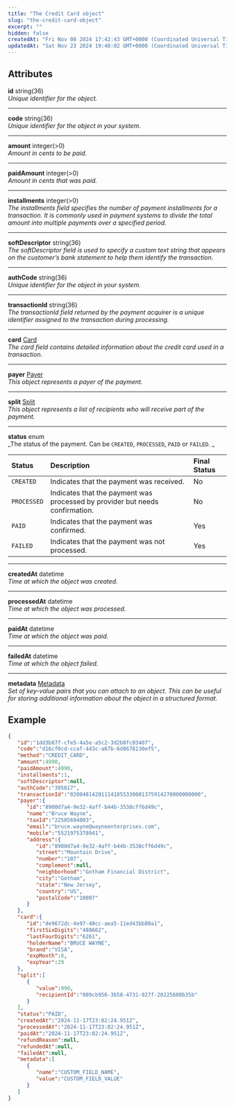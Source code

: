 ```yaml
---
title: "The Credit Card object"
slug: "the-credit-card-object"
excerpt: ""
hidden: false
createdAt: "Fri Nov 08 2024 17:42:43 GMT+0000 (Coordinated Universal Time)"
updatedAt: "Sat Nov 23 2024 19:40:02 GMT+0000 (Coordinated Universal Time)"
---
```

## Attributes

**id** string(36)  
_Unique identifier for the object._

***

**code** string(36)  
_Unique identifier for the object in your system._

***

**amount** integer(>0)  
_Amount in cents to be paid._

***

**paidAmount** integer(>0)  
_Amount in cents that was paid._

***

**installments** integer(>0)  
_The installments field specifies the number of payment installments for a transaction. It is commonly used in payment systems to divide the total amount into multiple payments over a specified period._

***

**softDescriptor** string(36)  
_The softDescriptor field is used to specify a custom text string that appears on the customer’s bank statement to help them identify the transaction._

***

**authCode** string(36)  
_Unique identifier for the object in your system._

***

**transactionId** string(36)  
_The transactionId field returned by the payment acquirer is a unique identifier assigned to the transaction during processing._

***

**card** [Card](ref:the-card-object)  
_The card field contains detailed information about the credit card used in a transaction._

***

**payer** [Payer](ref:the-payer-object)  
_This object represents a payer of the payment._

***

**split** [Split](ref:the-split-object)  
_This object represents a list of recipients who will receive part of the payment._

***

**status** enum  
_The status of the payment. Can be `CREATED`, `PROCESSED`, `PAID` or `FAILED`. _

| Status      | Description                                                                  | Final Status |
| :---------- | :--------------------------------------------------------------------------- | :----------- |
| `CREATED`   | Indicates that the payment was received.                                     | No           |
| `PROCESSED` | Indicates that the payment was processed by provider but needs confirmation. | No           |
| `PAID`      | Indicates that the payment was confirmed.                                    | Yes          |
| `FAILED`    | Indicates that the payment was not processed.                                | Yes          |

***

**createdAt** datetime  
_Time at which the object was created._

***

**processedAt** datetime  
_Time at which the object was processed._

***

**paidAt** datetime  
_Time at which the object was paid._

***

**failedAt** datetime  
_Time at which the object failed._

***

**metadata** [Metadata](ref:metadata)  
_Set of key-value pairs that you can attach to an object. This can be useful for storing additional information about the object in a structured format._

## Example

```json
{
   "id":"1dd3b87f-cfe5-4a5e-a5c2-3d2b0fc03407",
   "code":"d16cf0cd-ccaf-443c-a67b-6d8678130ef5",
   "method":"CREDIT_CARD",
   "amount":4990,
   "paidAmount":4990,
   "installments":1,
   "softDescriptor":null,
   "authCode":"395617",
   "transactionId":"020048142011141855330001375914270000000000",
   "payer":{
      "id":"8900d7a4-9e32-4aff-b44b-3538cff6d49c",
      "name":"Bruce Wayne",
      "taxId":"22585694003",
      "email":"bruce.wayne@wayneenterprises.com",
      "mobile":"5521975378941",
      "address":{
         "id":"8900d7a4-9e32-4aff-b44b-3538cff6d49c",
         "street":"Mountain Drive",
         "number":"107",
         "complement":null,
         "neighborhood":"Gotham Financial District",
         "city":"Gotham",
         "state":"New Jersey",
         "country":"US",
         "postalCode":"10007"
      }
   },
   "card":{
      "id":"de9672dc-4e97-40cc-aea5-11ed43bb80a1",
      "firstSixDigits":"488662",
      "lastFourDigits":"6261",
      "holderName":"BRUCE WAYNE",
      "brand":"VISA",
      "expMonth":8,
      "expYear":29
   },
   "split":[
      {
         "value":990,
         "recipientId":"009cb956-3b58-4731-927f-20225600b35b"
      }
   ],
   "status":"PAID",
   "createdAt":"2024-11-17T23:02:24.951Z",
   "processedAt":"2024-11-17T23:02:24.951Z",
   "paidAt":"2024-11-17T23:02:24.951Z",
   "refundReason":null,
   "refundedAt":null,
   "failedAt":null,
   "metadata":[
      {
         "name":"CUSTOM_FIELD_NAME",
         "value":"CUSTOM_FIELD_VALUE"
      }
   ]
}
```
